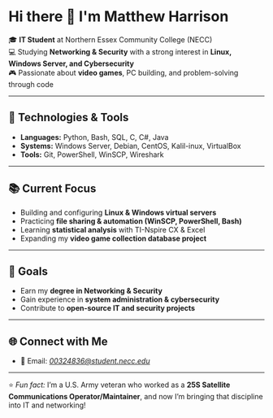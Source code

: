 # Hi there 👋 I'm Matthew Harrison

🎓 **IT Student** at Northern Essex Community College (NECC)  
💻 Studying **Networking & Security** with a strong interest in **Linux, Windows Server, and Cybersecurity**  
🎮 Passionate about **video games**, PC building, and problem-solving through code  

---

## 🔧 Technologies & Tools
- **Languages:** Python, Bash, SQL, C, C#, Java  
- **Systems:** Windows Server, Debian, CentOS, Kalil-inux, VirtualBox  
- **Tools:** Git, PowerShell, WinSCP, Wireshark  

---

## 📚 Current Focus
- Building and configuring **Linux & Windows virtual servers**  
- Practicing **file sharing & automation (WinSCP, PowerShell, Bash)**  
- Learning **statistical analysis** with TI-Nspire CX & Excel  
- Expanding my **video game collection database project**  

---

## 🎯 Goals
- Earn my **degree in Networking & Security**  
- Gain experience in **system administration & cybersecurity**  
- Contribute to **open-source IT and security projects**  

---

## 🌐 Connect with Me
- 📧 Email: *00324836@student.necc.edu*  
 

---

⭐ *Fun fact:* I’m a U.S. Army veteran who worked as a **25S Satellite Communications Operator/Maintainer**, and now I’m bringing that discipline into IT and networking!
